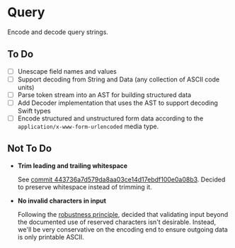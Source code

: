 # Query

Encode and decode query strings.

## To Do

- [ ] Unescape field names and values
- [ ] Support decoding from String and Data (any collection of ASCII code units)
- [ ] Parse token stream into an AST for building structured data
- [ ] Add Decoder implementation that uses the AST to support decoding Swift types
- [ ] Encode structured and unstructured form data according to the `application/x-www-form-urlencoded` media type.

## Not To Do

  - **Trim leading and trailing whitespace**

    See [commit 443736a7d579da8aa03ce14d17ebdf100e0a08b3][trim-commit]. Decided
    to preserve whitespace instead of trimming it.

  - **No invalid characters in input**

    Following the [robustness principle][], decided that validating input
    beyond the documented use of reserved characters isn't desirable. Instead,
    we'll be very conservative on the encoding end to ensure outgoing data is
    only printable ASCII.

[robustness principle]: https://en.wikipedia.org/wiki/Robustness_principle
[trim-commit]: https://github.com/sharplet/Query/tree/443736a7d579da8aa03ce14d17ebdf100e0a08b3
